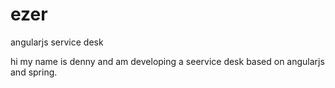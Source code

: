 # ezer
angularjs service desk

hi my name is denny and am developing a seervice desk based on angularjs and spring.
